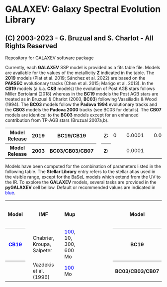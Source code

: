 # GALAXEV: Galaxy Spectral Evolution Library

## (C) 2003-2023 - G. Bruzual and S. Charlot - All Rights Reserved

Repository for GALAXEV software package

Currently, each **GALAXEV** SSP model is provided as a fits table file. Models are available for the values of the metallicity **Z** indicated in the table. The **2019** models (Plat et al. 2019; Sánchez et al. 2022) are based on the **PARSEC** evolutionary tracks (Chen et al. 2015; Marigo et al. 2013). In the **CB19** models (a.k.a. **C&B** models) the evolution of Post AGB stars follows Miller Bertolami (2018) whereas in the **BC19** models the Post AGB stars are treated as in Bruzual & Charlot (2003, **BC03**) following Vassiliadis & Wood (1994). The **BC03** models follow the **Padova 1994** evolutionary tracks and the **CB03** models the **Padova 2000** tracks (see BC03 for details). The **CB07** models are identical to the **BC03** models except for an enhanced contribution from TP-AGB stars (Bruzual 2007a,b).
<table>
<tr>
  <th>Model Release
  <th>2019
  <th>BC19/CB19
  <td>
  <th>Z:
  <td>0
  <td>
  <td>0.0001
  <td>
  <td>0.0002
  <td>
  <td>0.0005
  <th>
  <td>0.001
  <td>
  <td>0.002
  <td>
  <td>0.004
  <td>
  <td>0.006      
  <td>
  <td>0.008
  <td>
  <td>0.010
  <td>
  <td>0.014
  <td>
  <td>0.017
  <th>
  <td>0.02
  <td>
  <td>0.03
  <td>
  <td>0.04
  <td>
  <td>0.06
</tr>
<tr>
  <th>Model Release
  <th>2003
  <th>BC03/CB03/CB07
  <td>
  <th>Z:
  <td>
  <td>
  <td>0.0001
  <td>
  <td>
  <td>
  <td>0.0004
  <th>
  <td>0.001
  <td>
  <td>
  <td>
  <td>0.004
  <td>
  <td>     
  <td>
  <td>0.008
  <td>
  <td>
  <td>
  <td>
  <td>
  <td>
  <th>
  <td>0.02
  <td>
  <td>0.03
  <td>
  <td>0.05
  <td>
  <td>     
</tr>
</table>
Models have been computed for the combination of parameters listed in the following table. The <b>Stellar Library</b> entry refers to the stellar atlas used in the visible range, except for the BaSeL models which extend from the UV to the IR. To explore the <b>GALAXEV</b> models, several tasks are provided in the <b>pyGALAXEV</b> cell bellow. Default or recommended values are indicated in <span style="color:blue">blue</span>.
<table>
<tr>
  <th>Model
  <td>
  <th>IMF
  <td>
  <th>Mup
  <td>
  <td>
  <td>
  <td>
  <td>
  <td>
  <td>
  <th>Model
  <td>
  <th>IMF
  <td>
  <th>Mup
  <td>
  <td>
  <td>
  <td>
  <td>
  <th>Stellar Libraries (all models)
<tr>
  <th><span style="color:blue">CB19</span>
  <td>
  <td>Chabrier, Kroupa, Salpeter
  <td>
  <td><span style="color:blue">100</span>, 10, 300, 600 Mo
  <td>
  <td>
  <td>
  <td>
  <td>
  <td>
  <td>
  <th>BC19
  <td>
  <td>Chabrier
  <td>
  <td><span style="color:blue">100</span> Mo
  <td>
  <td>
  <td>
  <td>
  <td>
  <td><span style="color:blue">Miles</span>, Miles+, IndoUS, Stelib, BaSel
<tr>
  <th>
  <td>
  <td>Vazdekis et al. (1996)
  <td>
  <td><span style="color:blue">100</span> Mo
  <td>
  <td>
  <td>
  <td>
  <td>
  <td>
  <td>
  <th>BC03/CB03/CB07
  <td>
  <td>Chabrier, Kroupa, Salpeter
  <td>
  <td><span style="color:blue">100</span> Mo
  <td>
  <td>
<tr>
</table>